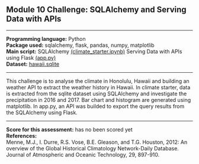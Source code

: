 ## Module 10 Challenge: SQLAlchemy and Serving Data with APIs
---

<b>Programming language:</b> Python <br />
<b>Package used:</b> sqlalchemy, flask, pandas, numpy, matplotlib <br />
<b>Main script:</b> SQLAlchemy [(climate_starter.ipynb)](https://github.com/wingylui/Sqlalchemy_challenge/blob/main/SurfsUp/climate_starter.ipynb) Serving Data with APIs using Flask [(app.py)](https://github.com/wingylui/Sqlalchemy_challenge/blob/main/SurfsUp/app.py)<br />
<b>Dataset:</b> [hawaii.sqlite](https://github.com/wingylui/Sqlalchemy_challenge/blob/main/SurfsUp/Resources/hawaii.sqlite)

---

This challenge is to analyse the climate in Honolulu, Hawaii and building an weather API to extract the weather history in Hawaii. In climate starter, data is extracted from the sqlite dataset using SQLAlchemy and investigate the precipitation in 2016 and 2017. Bar chart and histogram are generated using matplotlib. In app.py, an API was builded to export the query results from the SQLAlchemy using Flask.

---
<b>Score for this assessment:</b> has no been scored yet <br />
<b>References:</b><br />
Menne, M.J., I. Durre, R.S. Vose, B.E. Gleason, and T.G. Houston, 2012: An overview of the Global Historical Climatology Network-Daily Database. Journal of Atmospheric and Oceanic Technology, 29, 897-910.